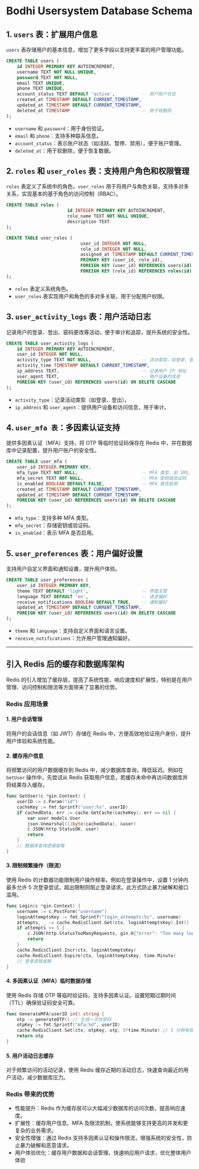 # Bodhi Usersystem Database Schema

## 1. `users` 表：扩展用户信息
`users` 表存储用户的基本信息，增加了更多字段以支持更丰富的用户管理功能。

```sql
CREATE TABLE users (
    id INTEGER PRIMARY KEY AUTOINCREMENT,
    username TEXT NOT NULL UNIQUE,
    password TEXT NOT NULL,
    email TEXT UNIQUE,
    phone TEXT UNIQUE,
    account_status TEXT DEFAULT 'active',          -- 用户账户状态
    created_at TIMESTAMP DEFAULT CURRENT_TIMESTAMP,
    updated_at TIMESTAMP DEFAULT CURRENT_TIMESTAMP,
    deleted_at TIMESTAMP                           -- 用于软删除
);
```
- `username` 和 `password`：用于身份验证。
- `email` 和 `phone`：支持多种联系信息。
- `account_status`：表示账户状态（如活跃、暂停、禁用），便于账户管理。
- `deleted_at`：用于软删除，便于恢复数据。
## 2. `roles` 和 `user_roles` 表：支持用户角色和权限管理
`roles` 表定义了系统中的角色，`user_roles` 用于将用户与角色关联，支持多对多关系，实现基本的基于角色的访问控制（RBAC）。

```sql
CREATE TABLE roles (
                       id INTEGER PRIMARY KEY AUTOINCREMENT,
                       role_name TEXT NOT NULL UNIQUE,
                       description TEXT
);

CREATE TABLE user_roles (
                            user_id INTEGER NOT NULL,
                            role_id INTEGER NOT NULL,
                            assigned_at TIMESTAMP DEFAULT CURRENT_TIMESTAMP,
                            PRIMARY KEY (user_id, role_id),
                            FOREIGN KEY (user_id) REFERENCES users(id) ON DELETE CASCADE,
                            FOREIGN KEY (role_id) REFERENCES roles(id) ON DELETE CASCADE
);

```
- `roles` 表定义系统角色。
- `user_roles` 表实现用户和角色的多对多关联，用于分配用户权限。

## 3. `user_activity_logs` 表：用户活动日志
记录用户的登录、登出、密码更改等活动，便于审计和追踪，提升系统的安全性。
```sql
CREATE TABLE user_activity_logs (
    id INTEGER PRIMARY KEY AUTOINCREMENT,
    user_id INTEGER NOT NULL,
    activity_type TEXT NOT NULL,                   -- 活动类型，如登录、登出等
    activity_time TIMESTAMP DEFAULT CURRENT_TIMESTAMP,
    ip_address TEXT,                               -- 记录用户 IP 地址
    user_agent TEXT,                               -- 用户设备的信息
    FOREIGN KEY (user_id) REFERENCES users(id) ON DELETE CASCADE
);

```
- `activity_type`：记录活动类型（如登录、登出）。
- `ip_address` 和 `user_agent`：提供用户设备和访问信息，用于审计。

## 4. `user_mfa 表`：多因素认证支持
提供多因素认证（MFA）支持，将 OTP 等临时验证码保存在 Redis 中，并在数据库中记录配置，提升用户账户的安全性。

```sql
CREATE TABLE user_mfa (
    user_id INTEGER PRIMARY KEY,
    mfa_type TEXT NOT NULL,                        -- MFA 类型，如 SMS, email, TOTP
    mfa_secret TEXT NOT NULL,                      -- MFA 密钥或验证码
    is_enabled BOOLEAN DEFAULT FALSE,              -- MFA 是否启用
    created_at TIMESTAMP DEFAULT CURRENT_TIMESTAMP,
    updated_at TIMESTAMP DEFAULT CURRENT_TIMESTAMP,
    FOREIGN KEY (user_id) REFERENCES users(id) ON DELETE CASCADE
);
```
- `mfa_type`：支持多种 MFA 类型。
- `mfa_secret`：存储密钥或验证码。
- `is_enabled`：表示 MFA 是否启用。

## 5. `user_preferences` 表：用户偏好设置
支持用户自定义界面和通知设置，提升用户体验。

```sql
CREATE TABLE user_preferences (
    user_id INTEGER PRIMARY KEY,
    theme TEXT DEFAULT 'light',                    -- 界面主题
    language TEXT DEFAULT 'en',                    -- 语言偏好
    receive_notifications BOOLEAN DEFAULT TRUE,    -- 通知偏好
    updated_at TIMESTAMP DEFAULT CURRENT_TIMESTAMP,
    FOREIGN KEY (user_id) REFERENCES users(id) ON DELETE CASCADE
);

```

- `theme` 和 `language`：支持自定义界面和语言设置。
- `receive_notifications`：允许用户管理通知偏好。

---

## 引入 Redis 后的缓存和数据库架构
Redis 的引入增加了缓存层，提高了系统性能、响应速度和扩展性，特别是在用户管理、访问控制和限流等方面带来了显著的优势。

### Redis 应用场景

#### 1. 用户会话管理
将用户的会话信息（如 JWT）存储在 Redis 中，方便高效地验证用户身份，提升用户体验和系统性能。

#### 2. 缓存用户信息
将频繁访问的用户数据缓存到 Redis 中，减少数据库查询，降低延迟。例如在 `GetUser` 操作中，先尝试从 Redis 获取用户信息，若缓存未命中再访问数据库并将结果存入缓存。

```go
func GetUser(c *gin.Context) {
    userID := c.Param("id")
    cacheKey := fmt.Sprintf("user:%s", userID)
    if cachedData, err := cache.GetCache(cacheKey); err == nil {
        var user models.User
        json.Unmarshal([]byte(cachedData), &user)
        c.JSON(http.StatusOK, user)
        return
    }
    // 数据库查询逻辑省略
}
```
#### 3. 限制频繁操作（限流）
使用 Redis 的计数器功能限制用户操作频率。例如在登录操作中，设置 1 分钟内最多允许 5 次登录尝试，超出限制则阻止登录请求。此方式防止暴力破解和接口滥用。
```go
func Login(c *gin.Context) {
    username := c.PostForm("username")
    loginAttemptsKey := fmt.Sprintf("login_attempts:%s", username)
    attempts, _ := cache.RedisClient.Get(ctx, loginAttemptsKey).Int()
    if attempts >= 5 {
        c.JSON(http.StatusTooManyRequests, gin.H{"error": "Too many login attempts."})
        return
    }
    cache.RedisClient.Incr(ctx, loginAttemptsKey)
    cache.RedisClient.Expire(ctx, loginAttemptsKey, time.Minute)
    // 登录逻辑省略
}

```
#### 4. 多因素认证（MFA）临时数据存储
使用 Redis 存储 OTP 等临时验证码，支持多因素认证。设置短期过期时间（TTL）确保验证码安全可靠。
```go
func GenerateMFA(userID int) string {
    otp := generateOTP() // 生成一次性密码
    otpKey := fmt.Sprintf("mfa:%d", userID)
    cache.RedisClient.Set(ctx, otpKey, otp, 5*time.Minute) // 5 分钟有效
    return otp
}
```
#### 5. 用户活动日志缓存
对于频繁访问的活动记录，使用 Redis 缓存近期的活动日志，快速查询最近的用户活动，减少数据库压力。

### Redis 带来的优势
- 性能提升：Redis 作为缓存层可以大幅减少数据库的访问次数，提高响应速度。
- 扩展性：缓存用户信息、MFA 及限流机制，使系统能够支持更高的并发和更复杂的业务需求。
- 安全性增强：通过 Redis 支持多因素认证和操作限流，增强系统的安全性，防止暴力破解和恶意请求。
- 用户体验优化：缓存用户数据和会话管理，快速响应用户请求，优化整体用户体验